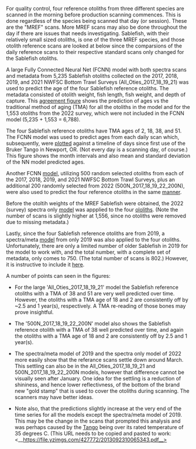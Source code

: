 
For quality control, four reference otoliths from three different species are scanned in the morning before production scanning commences. This is done regardless of the species being scanned that day (or session). These are the "MREF" scans. More MREF scans may also be done throughout the day if there are issues that needs investigating.  Sablefish, with their relatively small sized otoliths, is one of the three MREF species, and those otolith reference scans are looked at below since the comparsions of the daily reference scans to their respective standard scans only changed for the Sablefish otoliths.

A large Fully Connected Neural Net (FCNN) model with both spectra scans and metadata from 5,235 Sablefish otoliths collected on the 2017, 2018, 2019, and 2021 NWFSC Bottom Trawl Surveys (All_Oties_2017_18_19_21) was used to predict the age of the four Sablefish reference otoliths. The metadata consisted of otolith weight, fish length, fish weight, and depth of capture. This [agreement figure](/Sablefish_Reference_Analysis/MREF/Figures/Agreement_Figure_Sable_Combo_All_Oties_2017_18_19_21.png) shows the prediction of ages vs the traditional method of aging (TMA) for all the otoliths in the model and for the 1,553 otoliths from the 2022 survey, which were not included in the FCNN model (5,235 + 1,553 = 6,788). 

The four Sablefish reference otoliths have TMA ages of 2, 18, 38, and 51. The FCNN model was used to predict ages from each daily scan which, subsequently, were [plotted](/Sablefish_Reference_Analysis/MREF/Figures/Sablefish_Ref_Oties_All_Oties_2017_18_19_21_NN_Pred_Median_by_Days_from_First_Use.png) against a timeline of days since first use of the Bruker Tango in Newport, OR. (Not every day is a scanning day, of course.) This figure shows the month intervals and also mean and standard deviation of the NN model predicted ages.

Another FCNN [model](/Sablefish_Reference_Analysis/MREF/Figures/Agreement_Figure_Sable_Combo_Rdm_500N_2017_18_19_22_200N.png), utilizing 500 random selected otoliths from each of the 2017, 2018, 2019, and 2021 NWFSC Bottom Trawl Surveys, plus an additional 200 randomly selected from 2022 (500N_2017_18_19_22_200N), were also used to predict the four reference otoliths in the same [manner](/Sablefish_Reference_Analysis/MREF/Figures/Sablefish_Ref_Oties_2200_Multi_17_22_NN_Pred_Median_by_Days_from_First_Use.png).

Before the otoltih weights of the MREF Sablefish were obtained, the 2022 (survey) spectra only [model](/Sablefish_Reference_Analysis/MREF/Figures/Agreement_Figure_Sable_Combo_2022_Spectra_Only.png) was appplied to the four [ololiths](/Sablefish_Reference_Analysis/MREF/Figures/Sablefish_Ref_Oties_2022_Spectra_Only_NN_Pred_Median_by_Days_from_First_Use.png). (Note the number of scans is slightly higher at 1,556, since no otoliths were removed due to missing metadata.)

Lastly, since the four Sablefish reference otoliths are from 2019, a spectra/meta [model](/Sablefish_Reference_Analysis/MREF/Figures/Agreement_Figure_Sable_Combo_2019_Model.png) from only 2019 was also applied to the four otoliths. Unfortunately, there are only a limited number of older Sablefish in 2019 for the model to work with, and the total number, with a complete set of metadata, only comes to 750. (The total number of scans is 802.) However, it is instructive to include it [here](\Sablefish_Reference_Analysis/MREF/Figures/Sablefish_Ref_Oties_2019_Spectra_Meta_NN_Pred_Median_by_Days_from_First_Use.png).

A number of points can seen in the figures:
- For the large 'All_Oties_2017_18_19_21' model the Sablefish reference otoliths with a TMA of 38 and 51 are very well predicted over time. However, the otoliths with a TMA age of 18 and 2 are consistently off by ~2.5 and 1 year(s), respectively. A TMA re-reading of those bones may prove insightful.

-  The '500N_2017_18_19_22_200N' model also shows the Sablefish reference otolith with a TMA of 38 well predicted over time, and again the otoliths with a TMA age of 18 and 2 are consistently off by 2.5 and 1 year(s).
  
-  The spectra/meta model of 2019 and the spectra only model of 2022 more easily show that the referance scans settle down around March. This settling can also be in the All_Oties_2017_18_19_21 and 500N_2017_18_19_22_200N models, however that difference cannot be visually seen after January.  One idea for the settling is a reduction of shininess, and hence lower reflectivness, of the bottom of the brand new "gold stamp" that is used to cover the otoliths during scanning. The scanners may have better ideas.

-  Note also, that the predictions slightly increase at the very end of the time series for all the models except the spectra/meta model of 2019. This may be the change in the scans that prompted this analysis and was perhaps caused by the [Tango](/Sablefish_Reference_Analysis/MREF/Figures/Tango_Metadata_Over_Time.png) being over its rated temperature of 35 degrees C. (This URL needs to be copied and pasted to work: <__https://file.yzimgs.com/427772/2013092310065343.pdf__> 

 
